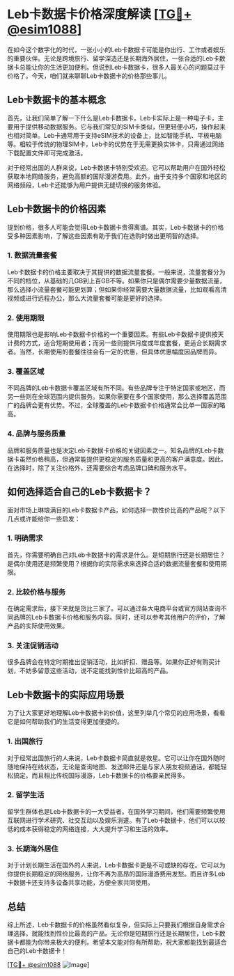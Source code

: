 # Leb卡数据卡价格深度解读 [[TG💪+ @esim1088](https://t.me/s/esim1088)]

在如今这个数字化的时代，一张小小的Leb卡数据卡可能是你出行、工作或者娱乐的重要伙伴。无论是跨境旅行、留学深造还是长期海外居住，一张合适的Leb卡数据卡总能让你的生活更加便利。但说到Leb卡数据卡，很多人最关心的问题莫过于价格了。今天，咱们就来聊聊Leb卡数据卡的价格那些事儿。

## Leb卡数据卡的基本概念

首先，让我们简单了解一下什么是Leb卡数据卡。Leb卡实际上是一种电子卡，主要用于提供移动数据服务。它与我们常见的SIM卡类似，但更轻便小巧，操作起来也相对简单。Leb卡通常用于支持eSIM技术的设备上，比如智能手机、平板电脑等。相较于传统的物理SIM卡，Leb卡的优势在于无需更换实体卡，只需通过网络下载配置文件即可完成激活。

对于经常出国的人群来说，Leb卡数据卡特别受欢迎。它可以帮助用户在国外轻松获取本地网络服务，避免高额的国际漫游费用。此外，由于支持多个国家和地区的网络频段，Leb卡还能够为用户提供无缝切换的服务体验。

## Leb卡数据卡的价格因素

提到价格，很多人可能会觉得Leb卡数据卡贵得离谱。其实，Leb卡数据卡的价格受多种因素影响，了解这些因素有助于我们在选购时做出更明智的选择。

### 1. 数据流量套餐

Leb卡数据卡的价格主要取决于其提供的数据流量套餐。一般来说，流量套餐分为不同的档位，从基础的几GB到上百GB不等。如果你只是偶尔需要少量数据流量，那么选择小流量套餐可能更划算；但如果你经常需要大量数据流量，比如观看高清视频或进行远程办公，那么大流量套餐可能是更好的选择。

### 2. 使用期限

使用期限也是影响Leb卡数据卡价格的一个重要因素。有些Leb卡数据卡提供按天计费的方式，适合短期使用者；而另一些则提供月度或年度套餐，更适合长期需求者。当然，长期使用的套餐往往会有一定的优惠，但具体优惠幅度因品牌而异。

### 3. 覆盖区域

不同品牌的Leb卡数据卡覆盖区域有所不同。有些品牌专注于特定国家或地区，而另一些则在全球范围内提供服务。如果你需要在多个国家使用，那么选择覆盖范围广的品牌会更有优势。不过，全球覆盖的Leb卡数据卡价格通常会比单一国家的略高。

### 4. 品牌与服务质量

品牌和服务质量也是决定Leb卡数据卡价格的关键因素之一。知名品牌的Leb卡数据卡虽然价格稍高，但通常能提供更稳定的服务质量和更高的客户满意度。因此，在选择时，除了关注价格外，还需要综合考虑品牌口碑和服务水平。

## 如何选择适合自己的Leb卡数据卡？

面对市场上琳琅满目的Leb卡数据卡产品，如何选择一款性价比高的产品呢？以下几点或许能给你一些启发：

### 1. 明确需求

首先，你需要明确自己对Leb卡数据卡的需求是什么。是短期旅行还是长期居住？是偶尔使用还是频繁使用？根据你的实际需求来选择合适的数据流量套餐和使用期限。

### 2. 比较价格与服务

在确定需求后，接下来就是货比三家了。可以通过各大电商平台或官方网站查询不同品牌的Leb卡数据卡价格和服务内容。同时，还可以参考其他用户的评价，了解产品的实际使用效果。

### 3. 关注促销活动

很多品牌会在特定时期推出促销活动，比如折扣、赠品等。如果你正好有购买计划，不妨多留意这些活动，说不定能找到性价比超高的产品。

## Leb卡数据卡的实际应用场景

为了让大家更好地理解Leb卡数据卡的价值，这里列举几个常见的应用场景，看看它是如何帮助我们的生活变得更加便捷的。

### 1. 出国旅行

对于经常出国旅行的人来说，Leb卡数据卡简直就是救星。它可以让你在国外随时随地保持在线状态，无论是查询地图、发送邮件还是与家人朋友视频通话，都能轻松搞定。而且相比传统国际漫游，Leb卡数据卡的价格要亲民得多。

### 2. 留学生活

留学生群体也是Leb卡数据卡的一大受益者。在国外学习期间，他们需要频繁使用互联网进行学术研究、社交互动以及娱乐消遣。有了Leb卡数据卡，他们可以以较低的成本获得稳定的网络连接，大大提升学习和生活的效率。

### 3. 长期海外居住

对于计划长期生活在国外的人来说，Leb卡数据卡更是不可或缺的存在。它可以为你提供长期稳定的网络服务，让你不再为高昂的国际漫游费用发愁。而且许多Leb卡数据卡还支持多设备共享功能，方便全家共同使用。

## 总结

综上所述，Leb卡数据卡的价格虽然看似复杂，但实际上只要我们根据自身需求合理选择，就能找到性价比最高的产品。无论你是短期旅行还是长期居住，Leb卡数据卡都能为你带来极大的便利。希望本文能对你有所帮助，祝大家都能找到最适合自己的Leb卡数据卡！

[[TG💪+ @esim1088](https://t.me/s/esim1088) ![Image](https://i.postimg.cc/4NQfJmqS/Snipaste-2025-05-13-00-14-12.png)]